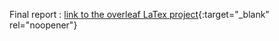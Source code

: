 Final report : [link to the overleaf LaTex project](https://www.overleaf.com/project/65129435c3d48573477dd16d){:target="_blank" rel="noopener"}
